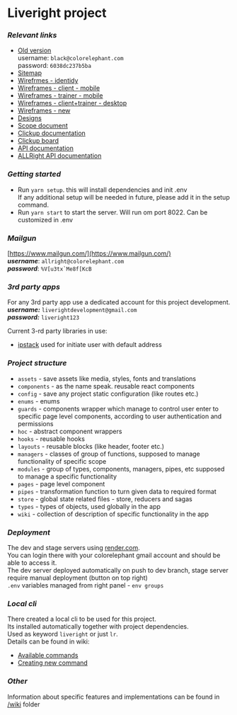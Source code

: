 # Liveright project

### *Relevant links*
 * [Old version](http://portal.theliveright.com/)  
        username: `black@colorelephant.com`  
        password: `6038dc237b5ba`
 * [Sitemap](https://whimsical.com/liveright-sitemap-v1-KqFoCVEcYzE9Qo5iyHmEHv)
 * [Wirefrmes - identidy](https://whimsical.com/closed-wireframes-identity-ar-Mt3bFPVyLCdNX4QsHE21r4)
 * [Wireframes - client - mobile](https://whimsical.com/liveright-internal-mobile-wireframes-B7MqrKWWbERFtQbNqDVmm4)
 * [Wireframes - trainer - mobile](https://whimsical.com/liveright-internal-mobile-trainer-flow-4j7VgHPFHiaAC6ggcvdwLq)
 * [Wireframes - client+trainer - desktop](https://whimsical.com/liveright-internal-desktop-wireframes-42jSTuRpBv9uCpVBuhwrq6)
 * [Wireframes - new](https://whimsical.com/liveright-wireframes-batch-ii-XNtfTXwkH97BHXucUPHXZX)
 * [Designs](https://www.figma.com/file/oDWlnY8XIqzNi5OsCwYtnO/Liveright---Internal?node-id=0%3A1)
 * [Scope document](https://docs.google.com/spreadsheets/d/1JhTL-g5SmKEvYVV4NrOSJcEsXZPU5IOcGU4hX-oZBnU/edit?usp=sharing)
 * [Clickup documentation](https://app.clickup.com/2164322/v/dc/221k2-2535/221k2-5160)
 * [Clickup board](https://app.clickup.com/2164322/v/b/221k2-2507)
 * [API documentation](https://documenter.getpostman.com/view/8741108/Tzeak6s7)
 * [ALLRight API documentation](https://documenter.getpostman.com/view/8741108/Tzm5GGb9#3e3d073b-7da1-41cc-b805-d1f97bb15425)

### *Getting started*
 * Run `yarn setup`. this will install dependencies and init .env   
 If any additional setup will be needed in future, please add it in the setup command.
 * Run `yarn start` to start the server. Will run om port 8022. Can be customized in .env

### *Mailgun*
[https://www.mailgun.com/](https://www.mailgun.com/)  
***username***: `allright@colorelephant.com`  
***password***: ``%V[u3tx`Me8f[KcB``  

### *3rd party apps*
For any 3rd party app use a dedicated account for this project development.   
***username:*** `liverightdevelopment@gmail.com`  
***password:*** `liveright123`

Current 3-rd party libraries in use:
 * [ipstack](https://ipstack.com/) used for initiate user with default address

### *Project structure*
* `assets` - save assets like media, styles, fonts and translations
* `components` - as the name speak. reusable react components
* `config` - save any project static configuration (like routes etc.)
* `enums` - enums
* `guards` - components wrapper which manage to control user enter to specific page level components, according to user authentication and permissions
* `hoc` - abstract component wrappers
* `hooks` - reusable hooks
* `layouts` - reusable blocks (like header, footer etc.)
* `managers` - classes of group of functions, supposed to manage functionality of specific scope
* `modules` - group of types, components, managers, pipes, etc supposed to manage a specific functionality
* `pages` - page level component
* `pipes` - transformation function to turn given data to required format
* `store` - global state related files - store, reducers and sagas
* `types` - types of objects, used globally in the app
* `wiki` - collection of description of specific functionality in the app

### *Deployment*

The dev and stage servers using [render.com](https://dashboard.render.com/).   
You can login there with your colorelephant gmail account and should be able to access it.   
The dev server deployed automatically on push to dev branch, stage server require manual deployment (button on top right)   
`.env` variables managed from right panel - `env groups` 

### *Local cli* 
There created a local cli to be used for this project.  
Its installed automatically together with project dependencies.  
Used as keyword `liveright` or just `lr`.  
Details can be found in wiki:
* [Available commands](https://github.com/ColorElephantHQ/liveright-frontend/blob/master/src/wiki/cli/available-command.md)
* [Creating new command](https://github.com/ColorElephantHQ/liveright-frontend/blob/master/src/wiki/cli/create-command.md)

### *Other*

Information about specific features and implementations can be found in [/wiki](https://github.com/ColorElephantHQ/liveright-frontend/blob/master/src/wiki) folder

